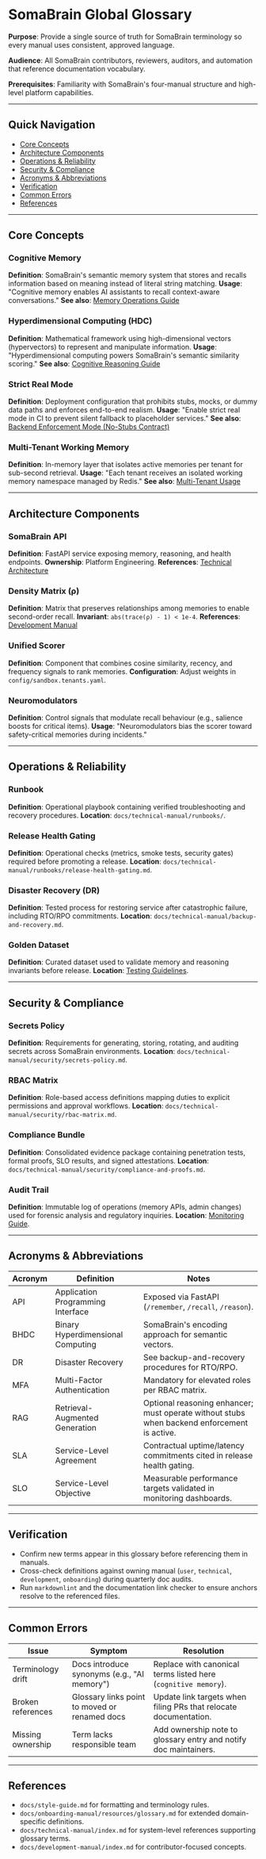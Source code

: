 # SomaBrain Global Glossary

**Purpose**: Provide a single source of truth for SomaBrain terminology so every manual uses consistent, approved language.

**Audience**: All SomaBrain contributors, reviewers, auditors, and automation that reference documentation vocabulary.

**Prerequisites**: Familiarity with SomaBrain's four-manual structure and high-level platform capabilities.

---

## Quick Navigation
- [Core Concepts](#core-concepts)
- [Architecture Components](#architecture-components)
- [Operations & Reliability](#operations--reliability)
- [Security & Compliance](#security--compliance)
- [Acronyms & Abbreviations](#acronyms--abbreviations)
- [Verification](#verification)
- [Common Errors](#common-errors)
- [References](#references)

---

## Core Concepts

### Cognitive Memory
**Definition**: SomaBrain's semantic memory system that stores and recalls information based on meaning instead of literal string matching.
**Usage**: "Cognitive memory enables AI assistants to recall context-aware conversations." 
**See also**: [Memory Operations Guide](user-manual/features/memory-operations.md)

### Hyperdimensional Computing (HDC)
**Definition**: Mathematical framework using high-dimensional vectors (hypervectors) to represent and manipulate information.
**Usage**: "Hyperdimensional computing powers SomaBrain's semantic similarity scoring." 
**See also**: [Cognitive Reasoning Guide](user-manual/features/cognitive-reasoning.md)

### Strict Real Mode
**Definition**: Deployment configuration that prohibits stubs, mocks, or dummy data paths and enforces end-to-end realism.
**Usage**: "Enable strict real mode in CI to prevent silent fallback to placeholder services." 
**See also**: [Backend Enforcement Mode (No-Stubs Contract)](technical-manual/security/strict-mode.md)

### Multi-Tenant Working Memory
**Definition**: In-memory layer that isolates active memories per tenant for sub-second retrieval.
**Usage**: "Each tenant receives an isolated working memory namespace managed by Redis." 
**See also**: [Multi-Tenant Usage](user-manual/features/multi-tenant-usage.md)

---

## Architecture Components

### SomaBrain API
**Definition**: FastAPI service exposing memory, reasoning, and health endpoints.
**Ownership**: Platform Engineering.
**References**: [Technical Architecture](technical-manual/architecture.md)

### Density Matrix (ρ)
**Definition**: Matrix that preserves relationships among memories to enable second-order recall.
**Invariant**: `abs(trace(ρ) - 1) < 1e-4`.
**References**: [Development Manual](development-manual/index.md)

### Unified Scorer
**Definition**: Component that combines cosine similarity, recency, and frequency signals to rank memories.
**Configuration**: Adjust weights in `config/sandbox.tenants.yaml`.

### Neuromodulators
**Definition**: Control signals that modulate recall behaviour (e.g., salience boosts for critical items).
**Usage**: "Neuromodulators bias the scorer toward safety-critical memories during incidents." 

---

## Operations & Reliability

### Runbook
**Definition**: Operational playbook containing verified troubleshooting and recovery procedures.
**Location**: `docs/technical-manual/runbooks/`.

### Release Health Gating
**Definition**: Operational checks (metrics, smoke tests, security gates) required before promoting a release.
**Location**: `docs/technical-manual/runbooks/release-health-gating.md`.

### Disaster Recovery (DR)
**Definition**: Tested process for restoring service after catastrophic failure, including RTO/RPO commitments.
**Location**: `docs/technical-manual/backup-and-recovery.md`.

### Golden Dataset
**Definition**: Curated dataset used to validate memory and reasoning invariants before release.
**Location**: [Testing Guidelines](development-manual/testing-guidelines.md).

---

## Security & Compliance

### Secrets Policy
**Definition**: Requirements for generating, storing, rotating, and auditing secrets across SomaBrain environments.
**Location**: `docs/technical-manual/security/secrets-policy.md`.

### RBAC Matrix
**Definition**: Role-based access definitions mapping duties to explicit permissions and approval workflows.
**Location**: `docs/technical-manual/security/rbac-matrix.md`.

### Compliance Bundle
**Definition**: Consolidated evidence package containing penetration tests, formal proofs, SLO results, and signed attestations.
**Location**: `docs/technical-manual/security/compliance-and-proofs.md`.

### Audit Trail
**Definition**: Immutable log of operations (memory APIs, admin changes) used for forensic analysis and regulatory inquiries.
**Location**: [Monitoring Guide](technical-manual/monitoring.md).

---

## Acronyms & Abbreviations

| Acronym | Definition | Notes |
|---------|------------|-------|
| API | Application Programming Interface | Exposed via FastAPI (`/remember`, `/recall`, `/reason`). |
| BHDC | Binary Hyperdimensional Computing | SomaBrain's encoding approach for semantic vectors. |
| DR | Disaster Recovery | See backup-and-recovery procedures for RTO/RPO. |
| MFA | Multi-Factor Authentication | Mandatory for elevated roles per RBAC matrix. |
| RAG | Retrieval-Augmented Generation | Optional reasoning enhancer; must operate without stubs when backend enforcement is active. |
| SLA | Service-Level Agreement | Contractual uptime/latency commitments cited in release health gating. |
| SLO | Service-Level Objective | Measurable performance targets validated in monitoring dashboards. |

---

## Verification
- Confirm new terms appear in this glossary before referencing them in manuals.
- Cross-check definitions against owning manual (`user`, `technical`, `development`, `onboarding`) during quarterly doc audits.
- Run `markdownlint` and the documentation link checker to ensure anchors resolve to the referenced files.

---

## Common Errors

| Issue | Symptom | Resolution |
|-------|---------|------------|
| Terminology drift | Docs introduce synonyms (e.g., "AI memory") | Replace with canonical terms listed here (`cognitive memory`). |
| Broken references | Glossary links point to moved or renamed docs | Update link targets when filing PRs that relocate documentation. |
| Missing ownership | Term lacks responsible team | Add ownership note to glossary entry and notify doc maintainers. |

---

## References
- `docs/style-guide.md` for formatting and terminology rules.
- `docs/onboarding-manual/resources/glossary.md` for extended domain-specific definitions.
- `docs/technical-manual/index.md` for system-level references supporting glossary terms.
- `docs/development-manual/index.md` for contributor-focused concepts.
